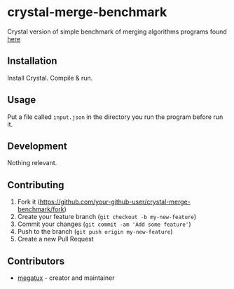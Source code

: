 # crystal-merge-benchmark

Crystal version of simple benchmark of merging algorithms programs found [here](https://github.com/Armando284/nodejs-vs-go-sorting-algorithms/)

## Installation

Install Crystal.
Compile & run.

## Usage

Put a file called `input.json` in the directory you run the program before run it.

## Development

Nothing relevant.

## Contributing

1. Fork it (<https://github.com/your-github-user/crystal-merge-benchmark/fork>)
2. Create your feature branch (`git checkout -b my-new-feature`)
3. Commit your changes (`git commit -am 'Add some feature'`)
4. Push to the branch (`git push origin my-new-feature`)
5. Create a new Pull Request

## Contributors

- [megatux](https://github.com/megatux) - creator and maintainer

